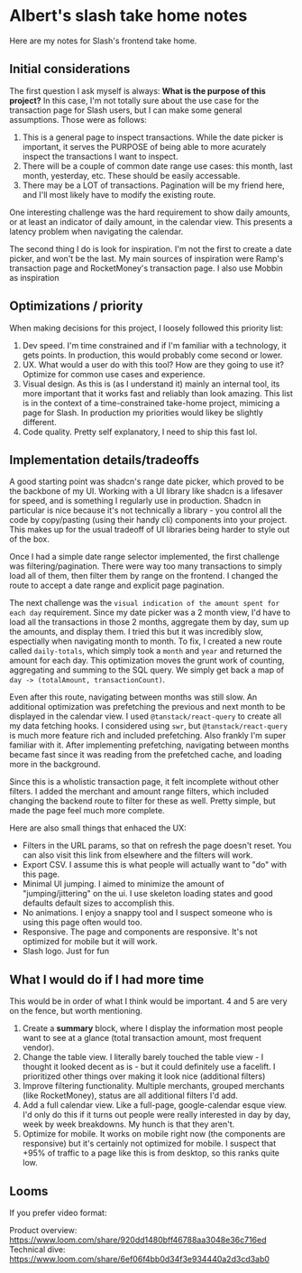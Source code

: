 # Albert's slash take home notes

Here are my notes for Slash's frontend take home.

## Initial considerations

The first question I ask myself is always: **What is the purpose of this project?** In this case, I'm not totally sure about the use case for the transaction page for Slash users, but I can make some general assumptions. Those were as follows:

1. This is a general page to inspect transactions. While the date picker is important, it serves the PURPOSE of being able to more acurately inspect the transactions I want to inspect.
2. There will be a couple of common date range use cases: this month, last month, yesterday, etc. These should be easily accessable.
3. There may be a LOT of transactions. Pagination will be my friend here, and I'll most likely have to modify the existing route.

One interesting challenge was the hard requirement to show daily amounts, or at least an indicator of daily amount, in the calendar view. This presents a latency problem when navigating the calendar.

The second thing I do is look for inspiration. I'm not the first to create a date picker, and won't be the last. My main sources of inspiration were Ramp's transaction page and RocketMoney's transaction page. I also use Mobbin as inspiration

## Optimizations / priority

When making decisions for this project, I loosely followed this priority list:

1. Dev speed. I'm time constrained and if I'm familiar with a technology, it gets points. In production, this would probably come second or lower.
2. UX. What would a user do with this tool? How are they going to use it? Optimize for common use cases and experience.
3. Visual design. As this is (as I understand it) mainly an internal tool, its more important that it works fast and reliably than look amazing.
   This list is in the context of a time-constrained take-home project, mimicing a page for Slash. In production my priorities would likey be slightly different.
4. Code quality. Pretty self explanatory, I need to ship this fast lol.

## Implementation details/tradeoffs

A good starting point was shadcn's range date picker, which proved to be the backbone of my UI. Working with a UI library like shadcn is a lifesaver for speed, and is something I regularly use in production. Shadcn in particular is nice because it's not technically a library - you control all the code by copy/pasting (using their handy cli) components into your project. This makes up for the usual tradeoff of UI libraries being harder to style out of the box.

Once I had a simple date range selector implemented, the first challenge was filtering/pagination. There were way too many transactions to simply load all of them, then filter them by range on the frontend. I changed the route to accept a date range and explicit page pagination.

The next challenge was the `visual indication of the amount spent for each day` requirement. Since my date picker was a 2 month view, I'd have to load all the transactions in those 2 months, aggregate them by day, sum up the amounts, and display them. I tried this but it was incredibly slow, espectially when navigating month to month. To fix, I created a new route called `daily-totals`, which simply took a `month` and `year` and returned the amount for each day. This optimization moves the grunt work of counting, aggregating and summing to the SQL query. We simply get back a map of `day -> (totalAmount, transactionCount)`.

Even after this route, navigating between months was still slow. An additional optimization was prefetching the previous and next month to be displayed in the calendar view. I used `@tanstack/react-query` to create all my data fetching hooks. I considered using `swr`, but `@tanstack/react-query` is much more feature rich and included prefetching. Also frankly I'm super familiar with it. After implementing prefetching, navigating between months became fast since it was reading from the prefetched cache, and loading more in the background.

Since this is a wholistic transaction page, it felt incomplete without other filters. I added the merchant and amount range filters, which included changing the backend route to filter for these as well. Pretty simple, but made the page feel much more complete.

Here are also small things that enhaced the UX:

- Filters in the URL params, so that on refresh the page doesn't reset. You can also visit this link from elsewhere and the filters will work.
- Export CSV. I assume this is what people will actually want to "do" with this page.
- Minimal UI jumping. I aimed to minimize the amount of "jumping/jittering" on the ui. I use skeleton loading states and good defaults default sizes to accomplish this.
- No animations. I enjoy a snappy tool and I suspect someone who is using this page often would too.
- Responsive. The page and components are responsive. It's not optimized for mobile but it will work.
- Slash logo. Just for fun

## What I would do if I had more time

This would be in order of what I think would be important. 4 and 5 are very on the fence, but worth mentioning.

1. Create a **summary** block, where I display the information most people want to see at a glance (total transaction amount, most frequent vendor).
2. Change the table view. I literally barely touched the table view - I thought it looked decent as is - but it could definitely use a facelift. I prioritized other things over making it look nice (additional filters)
3. Improve filtering functionality. Multiple merchants, grouped merchants (like RocketMoney), status are all additional filters I'd add.
4. Add a full calendar view. Like a full-page, google-calendar esque view. I'd only do this if it turns out people were really interested in day by day, week by week breakdowns. My hunch is that they aren't.
5. Optimize for mobile. It works on mobile right now (the components are responsive) but it's certainly not optimized for mobile. I suspect that +95% of traffic to a page like this is from desktop, so this ranks quite low.

## Looms
If you prefer video format:

Product overview: https://www.loom.com/share/920dd1480bff46788aa3048e36c716ed
Technical dive: https://www.loom.com/share/6ef06f4bb0d34f3e934440a2d3cd3ab0